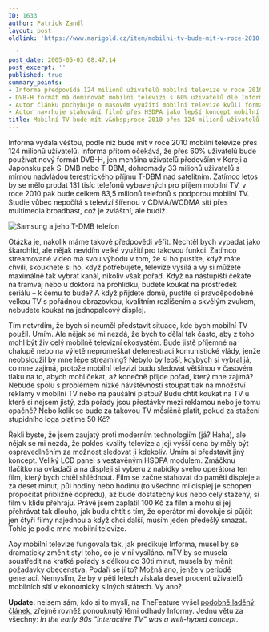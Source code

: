 ```yaml
---
ID: 1633
author: Patrick Zandl
layout: post
oldlink: 'https://www.marigold.cz/item/mobilni-tv-bude-mit-v-roce-2010-pres-124-milionu-uzivatelu

  '
post_date: 2005-05-03 08:47:14
post_excerpt: ''
published: true
summary_points:
- Informa předpovídá 124 milionů uživatelů mobilní televize v roce 2010.
- DVB-H formát má dominovat mobilní televizi s 60% uživatelů dle Informy.
- Autor článku pochybuje o masovém využití mobilní televize kvůli formátu vysílání.
- Autor navrhuje stahování filmů přes HSDPA jako lepší koncept mobilní televize.
title: Mobilní TV bude mít v&nbsp;roce 2010 přes 124 milionů uživatelů
---
```


<p>Informa vydala věštbu, podle níž bude mít v roce 2010 mobilní televize přes 124 milionů uživatelů. Informa přitom očekává, že přes 60% uživatelů bude používat nový formát DVB-H, jen menšina uživatelů především v Koreji a Japonsku pak S-DMB nebo T-DBM, dohromady 33 milionů uživatelů s mírnou nadvládou terestrického příjmu T-DBM nad satelitním. Zatímco letos by se mělo prodat 131 tisíc telefonů vybavených pro příjem mobilní TV, v roce 2010 pak bude celkem 83,5 milionů telefonů s podporou mobilní TV. Studie vůbec nepočítá s televizí šířenou v CDMA/WCDMA sítí přes multimedia broadbast, což je zvláštní, ale budiž. </p>

<div class="rightbox"><img src="http://www.marigold.cz/foto/albums/userpics/normal_P1000286.jpg" alt="Samsung a jeho T-DMB telefon"></div>	
<p>Otázka je, nakolik máme takové předpovědi věřit. Nechtěl bych vypadat jako škarohlíd, ale nějak nevidím velké využití pro takovou funkci. Zatímco streamované video má svou výhodu v tom, že si ho pustíte, když máte chvíli, skouknete si ho, když potřebujete, televize vysílá a vy si můžete maximálně tak vybrat kanál, nikoliv však pořad. Když na nástupišti čekáte na tramvaj nebo u doktora na prohlídku, budete koukat na prostředek seriálu – k čemu to bude? A když přijdete domů, pustite si pravděpodobně velkou TV s pořádnou obrazovkou, kvalitním rozlišením a skvělým zvukem, nebudete koukat na jednopalcový displej.</p>

<p>Tím netvrdím, že bych si neuměl představit situace, kde bych mobilní TV použil. Umím. Ale nějak se mi nezdá, že bych to dělal tak často, aby z toho mohl být živ celý mobilně televizní ekosystém. Bude jistě příjemné na chalupě nebo na výletě nepromeškat defenestraci komunistické vlády, jenže neobsloužil by mne lépe streaming? Nebylo by lepší, kdybych si vybral já, co mne zajímá, protože mobilní televizi budu sledovat většinou v časovém tlaku na to, abych mohl čekat, až konečně přijde pořad, který mne zajímá? Nebude spolu s problémem nízké návštěvnosti stoupat tlak na množství reklamy v mobilní TV nebo na paušální platbu? Budu chtít koukat na TV u které si nejsem jistý, zda pořady jsou přestávky mezi reklamou nebo je tomu opačně? Nebo kolik se bude za takovou TV měsíčně platit, pokud za stažení stupidního loga platíme 50 Kč?</p>

<p>Řekli byste, že jsem zaujatý proti moderním technologiím (já? Haha), ale nějak se mi nezdá, že pokles kvality televize a její vyšší cena by měly být ospravedlněním za možnost sledovat ji kdekoliv. Umím si představit jiný koncept. Veliký LCD panel s vestavěným HSDPA modulem. Zmáčknu tlačítko na ovladači a na displeji si vyberu z nabídky svého operátora ten film, který bych chtěl shlédnout. Film se začne stahovat do paměti displeje a za deset minut, půl hodiny nebo hodinu (to všechno mi displej je schopen propočítat přibližně dopředu), až bude dostatečný kus nebo celý stažený, si film v klidu přehraju. Právě jsem zaplatil 100 Kč za film a mohu si jej přehrávat tak dlouho, jak budu chtít s tím, že operátor mi dovoluje si půjčit jen čtyři filmy najednou a když chci další, musím jeden předešlý smazat. Tohle je podle mne mobilní televize.</p>

<p>Aby mobilní televize fungovala tak, jak predikuje Informa, musel by se dramaticky změnit styl toho, co je v ní vysíláno. mTV by se musela soustředit na krátké pořady s délkou do 30ti minut, musela by měnit požadavky obecenstva. Podaří se jí to? Možná ano, jenže v periodě  generací. Nemyslím, že by v pěti letech získala deset procent uživatelů mobilních sítí v ekonomicky silných státech. Vy ano?
</p>

<p><strong>Update: </strong>nejsem sám, kdo si to myslí, na TheFeature vyšel <a href="http://www.thefeature.com/article?articleid=101588">podobně laděný článek</a>, zřejmě rovněž ponouknutý těmi odhady Informy. Jednu větu za všechny: <em>In the early 90s "interactive TV" was a well-hyped concept</em>.
</p>